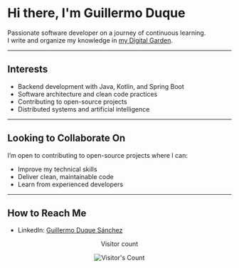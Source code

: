 # Hi there, I'm Guillermo Duque

Passionate software developer on a journey of continuous learning.  
I write and organize my knowledge in [my Digital Garden](https://guillermoduque.github.io/digital-garden/).

---

## Interests
- Backend development with Java, Kotlin, and Spring Boot  
- Software architecture and clean code practices  
- Contributing to open-source projects  
- Distributed systems and artificial intelligence

---

## Looking to Collaborate On
I’m open to contributing to open-source projects where I can:
- Improve my technical skills  
- Deliver clean, maintainable code  
- Learn from experienced developers  

---

## How to Reach Me
- LinkedIn: [Guillermo Duque Sánchez](https://www.linkedin.com/in/guillermo-duque-s%C3%A1nchez/)

<div align="center"> 
  <p>Visitor count</p>
  <img src="https://profile-counter.glitch.me/GuillermoDuque/count.svg" alt="Visitor's Count" />
</div>

